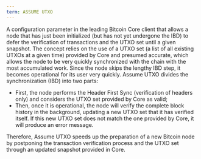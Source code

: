 ```yaml
---
term: ASSUME UTXO
---
```


A configuration parameter in the leading Bitcoin Core client that allows a node that has just been initialized (but has not yet undergone the IBD) to defer the verification of transactions and the UTXO set until a given snapshot. The concept relies on the use of a UTXO set (a list of all existing UTXOs at a given time) provided by Core and presumed accurate, which allows the node to be very quickly synchronized with the chain with the most accumulated work. Since the node skips the lengthy IBD step, it becomes operational for its user very quickly. Assume UTXO divides the synchronization (IBD) into two parts:
* First, the node performs the Header First Sync (verification of headers only) and considers the UTXO set provided by Core as valid;
* Then, once it is operational, the node will verify the complete block history in the background, updating a new UTXO set that it has verified itself. If this new UTXO set does not match the one provided by Core, it will produce an error message.

Therefore, Assume UTXO speeds up the preparation of a new Bitcoin node by postponing the transaction verification process and the UTXO set through an updated snapshot provided in Core.